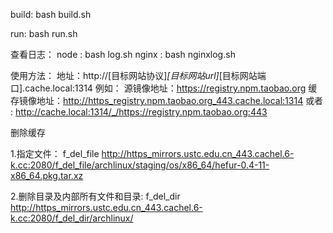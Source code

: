build:
bash build.sh

run:
bash run.sh

查看日志：
    node  : bash log.sh
    nginx : bash nginxlog.sh

使用方法：
    地址：http://[目标网站协议]_[目标网站url]_[目标网站端口].cache.local:1314
例如：
    源镜像地址：https://registry.npm.taobao.org 
    缓存镜像地址：http://https_registry.npm.taobao.org_443.cache.local:1314
    或者 : http://cache.local:1314/_/https://registry.npm.taobao.org:443


删除缓存

1.指定文件：
    f_del_file
    http://https_mirrors.ustc.edu.cn_443.cachel.6-k.cc:2080/f_del_file/archlinux/staging/os/x86_64/hefur-0.4-11-x86_64.pkg.tar.xz
    
2.删除目录及内部所有文件和目录:
    f_del_dir
    http://https_mirrors.ustc.edu.cn_443.cachel.6-k.cc:2080/f_del_dir/archlinux/
